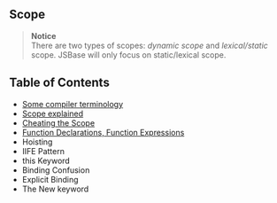 ## Scope
>**Notice** <br> There are two types of scopes: _dynamic scope_ and _lexical/static_ scope.
JSBase will only focus on static/lexical scope.

## Table of Contents
- [Some compiler terminology](compiler_terminology.md)
- [Scope explained](scope_explained.md)
- [Cheating the Scope](cheating_the_scope.md)
- [Function Declarations, Function Expressions](function_declaration_expressions.md)
- Hoisting
- IIFE Pattern
- this Keyword
- Binding Confusion
- Explicit Binding
- The New keyword